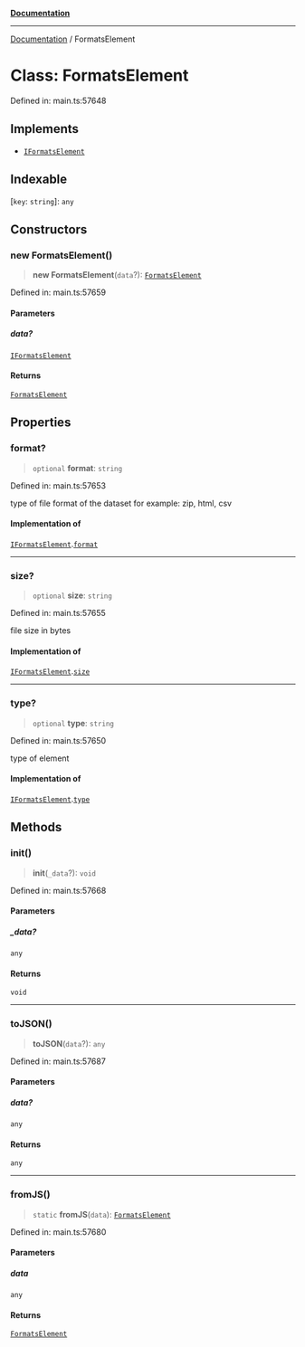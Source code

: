 [**Documentation**](../README.md)

***

[Documentation](../README.md) / FormatsElement

# Class: FormatsElement

Defined in: main.ts:57648

## Implements

- [`IFormatsElement`](../interfaces/IFormatsElement.md)

## Indexable

\[`key`: `string`\]: `any`

## Constructors

### new FormatsElement()

> **new FormatsElement**(`data`?): [`FormatsElement`](FormatsElement.md)

Defined in: main.ts:57659

#### Parameters

##### data?

[`IFormatsElement`](../interfaces/IFormatsElement.md)

#### Returns

[`FormatsElement`](FormatsElement.md)

## Properties

### format?

> `optional` **format**: `string`

Defined in: main.ts:57653

type of file format of the dataset
for example: zip, html, csv

#### Implementation of

[`IFormatsElement`](../interfaces/IFormatsElement.md).[`format`](../interfaces/IFormatsElement.md#format)

***

### size?

> `optional` **size**: `string`

Defined in: main.ts:57655

file size in bytes

#### Implementation of

[`IFormatsElement`](../interfaces/IFormatsElement.md).[`size`](../interfaces/IFormatsElement.md#size)

***

### type?

> `optional` **type**: `string`

Defined in: main.ts:57650

type of element

#### Implementation of

[`IFormatsElement`](../interfaces/IFormatsElement.md).[`type`](../interfaces/IFormatsElement.md#type)

## Methods

### init()

> **init**(`_data`?): `void`

Defined in: main.ts:57668

#### Parameters

##### \_data?

`any`

#### Returns

`void`

***

### toJSON()

> **toJSON**(`data`?): `any`

Defined in: main.ts:57687

#### Parameters

##### data?

`any`

#### Returns

`any`

***

### fromJS()

> `static` **fromJS**(`data`): [`FormatsElement`](FormatsElement.md)

Defined in: main.ts:57680

#### Parameters

##### data

`any`

#### Returns

[`FormatsElement`](FormatsElement.md)
